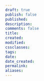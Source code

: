 ```yaml
---
draft: true
publish: false
published:
description:
comments: false
title:
created:
modified:
cssclasses:
tags:
date:
date_created:
permalink:
aliases:
---
```

